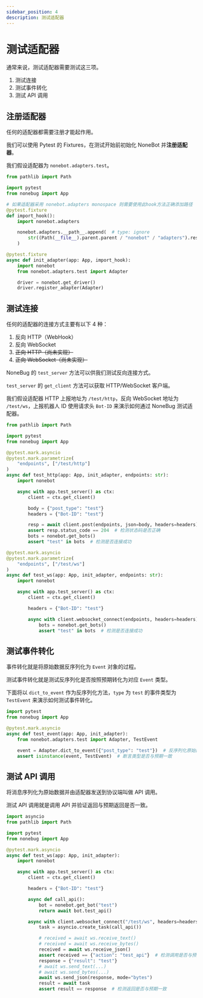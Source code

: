 ```yaml
---
sidebar_position: 4
description: 测试适配器
---
```


# 测试适配器

通常来说，测试适配器需要测试这三项。

1. 测试连接
2. 测试事件转化
3. 测试 API 调用

## 注册适配器

任何的适配器都需要注册才能起作用。

我们可以使用 Pytest 的 Fixtures，在测试开始前初始化 NoneBot 并**注册适配器**。

我们假设适配器为 `nonebot.adapters.test`。

```python {20,21} title=conftest.py
from pathlib import Path

import pytest
from nonebug import App

# 如果适配器采用 nonebot.adapters monospace 则需要使用此hook方法正确添加路径
@pytest.fixture
def import_hook():
    import nonebot.adapters

    nonebot.adapters.__path__.append(  # type: ignore
        str((Path(__file__).parent.parent / "nonebot" / "adapters").resolve())
    )

@pytest.fixture
async def init_adapter(app: App, import_hook):
    import nonebot
    from nonebot.adapters.test import Adapter

    driver = nonebot.get_driver()
    driver.register_adapter(Adapter)
```

## 测试连接

任何的适配器的连接方式主要有以下 4 种：

1. 反向 HTTP（WebHook）
2. 反向 WebSocket
3. ~~正向 HTTP（尚未实现）~~
4. ~~正向 WebSocket（尚未实现）~~

NoneBug 的 `test_server` 方法可以供我们测试反向连接方式。

`test_server` 的 `get_client` 方法可以获取 HTTP/WebSocket 客户端。

我们假设适配器 HTTP 上报地址为 `/test/http`，反向 WebSocket 地址为 `/test/ws`，上报机器人 ID
使用请求头 `Bot-ID` 来演示如何通过 NoneBug 测试适配器。

```python {8,16,17,19-22,26,34,36-39} title=test_connection.py
from pathlib import Path

import pytest
from nonebug import App

@pytest.mark.asyncio
@pytest.mark.parametrize(
    "endpoints", ["/test/http"]
)
async def test_http(app: App, init_adapter, endpoints: str):
    import nonebot

    async with app.test_server() as ctx:
        client = ctx.get_client()

        body = {"post_type": "test"}
        headers = {"Bot-ID": "test"}

        resp = await client.post(endpoints, json=body, headers=headers)
        assert resp.status_code == 204  # 检测状态码是否正确
        bots = nonebot.get_bots()
        assert "test" in bots  # 检测是否连接成功

@pytest.mark.asyncio
@pytest.mark.parametrize(
    "endpoints", ["/test/ws"]
)
async def test_ws(app: App, init_adapter, endpoints: str):
    import nonebot

    async with app.test_server() as ctx:
        client = ctx.get_client()

        headers = {"Bot-ID": "test"}

        async with client.websocket_connect(endpoints, headers=headers) as ws:
            bots = nonebot.get_bots()
            assert "test" in bots  # 检测是否连接成功
```

## 测试事件转化

事件转化就是将原始数据反序列化为 `Event` 对象的过程。

测试事件转化就是测试反序列化是否按照预期转化为对应 `Event` 类型。

下面将以 `dict_to_event` 作为反序列化方法，`type` 为 `test` 的事件类型为 `TestEvent` 来演示如何测试事件转化。

```python {8,9} title=test_event.py
import pytest
from nonebug import App

@pytest.mark.asyncio
async def test_event(app: App, init_adapter):
    from nonebot.adapters.test import Adapter, TestEvent

    event = Adapter.dict_to_event({"post_type": "test"})  # 反序列化原始数据
    assert isinstance(event, TestEvent)  # 断言类型是否与预期一致
```

## 测试 API 调用

将消息序列化为原始数据并由适配器发送到协议端叫做 API 调用。

测试 API 调用就是调用 API 并验证返回与预期返回是否一致。

```python {16-18,23-32} title=test_call_api.py
import asyncio
from pathlib import Path

import pytest
from nonebug import App

@pytest.mark.asyncio
async def test_ws(app: App, init_adapter):
    import nonebot

    async with app.test_server() as ctx:
        client = ctx.get_client()

        headers = {"Bot-ID": "test"}

        async def call_api():
            bot = nonebot.get_bot("test")
            return await bot.test_api()

        async with client.websocket_connect("/test/ws", headers=headers) as ws:
            task = asyncio.create_task(call_api())

            # received = await ws.receive_text()
            # received = await ws.receive_bytes()
            received = await ws.receive_json()
            assert received == {"action": "test_api"}  # 检测调用是否与预期一致
            response = {"result": "test"}
            # await ws.send_text(...)
            # await ws.send_bytes(...)
            await ws.send_json(response, mode="bytes")
            result = await task
            assert result == response  # 检测返回是否与预期一致
```
